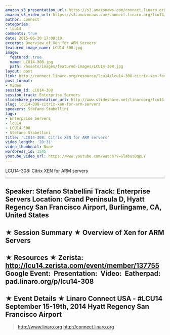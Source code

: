```yaml
---
amazon_s3_presentation_url: https://s3.amazonaws.com/connect.linaro.org/hkg15/Videos/09-17-Wednesday/LCU14-308.pdf
amazon_s3_video_url: https://s3.amazonaws.com/connect.linaro.org/lcu14/videos/09-17-Wednesday/LCU14-308-+Citrix+XEN+for+ARM+servers.mp4
author: connect
categories:
- lcu14
comments: true
date: 2015-06-30 17:09:10
excerpt: Overview of Xen for ARM Servers
featured_image_name: LCU14-308.jpg
image:
  featured: true
  name: LCU14-308.jpg
  path: /assets/images/featured-images/LCU14-308.jpg
layout: post
link: http://connect.linaro.org/resource/lcu14/lcu14-308-citrix-xen-for-arm-servers/
post_format:
- Video
session_id: LCU14-308
session_track: Enterprise Servers
slideshare_presentation_url: http://www.slideshare.net/linaroorg/lcu14-308-xen-project-for-arm-servers
slug: lcu14-308-citrix-xen-for-arm-servers
speakers: Stefano Stabellini
tags:
- Enterprise Servers
- lcu14
- LCU14-308
- Stefano Stabellini
title: 'LCU14-308: Citrix XEN for ARM servers'
video_length: '20:31'
video_thumbnail: None
wordpress_id: 1545
youtube_video_url: https://www.youtube.com/watch?v=Glabus8qpLY
---
```


LCU14-308: Citrix XEN for ARM servers

---------------------------------------------------

Speaker: Stefano Stabellini
Track: Enterprise Servers
Location: Grand Peninsula D, Hyatt Regency San Francisco Airport, Burlingame, CA, United States
---------------------------------------------------

★ Session Summary ★
Overview of Xen for ARM Servers
---------------------------------------------------

★ Resources ★
Zerista: http://lcu14.zerista.com/event/member/137755
Google Event: 
Presentation: 
Video: 
Eatherpad: pad.linaro.org/p/lcu14-308
---------------------------------------------------

★ Event Details ★
Linaro Connect USA - #LCU14
September 15-19th, 2014
Hyatt Regency San Francisco Airport
---------------------------------------------------

> http://www.linaro.org
> http://connect.linaro.org